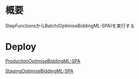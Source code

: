 # 概要

StepFunctionsからBatch(OptimiseBiddingML-SPA)を実行する

# Deploy

[ProductionOptimiseBiddingML-SPA](https://ap-northeast-1.console.aws.amazon.com/codesuite/codebuild/781667190002/projects/ProductionOptimiseBiddingML-SPA/history?region=ap-northeast-1)

[StagingOptimiseBiddingML-SPA](https://ap-northeast-1.console.aws.amazon.com/codesuite/codebuild/781667190002/projects/StagingOptimiseBiddingML-SPA/history?region=ap-northeast-1)